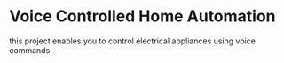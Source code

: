 # Voice Controlled Home Automation
this project enables you to control electrical appliances using voice commands.

